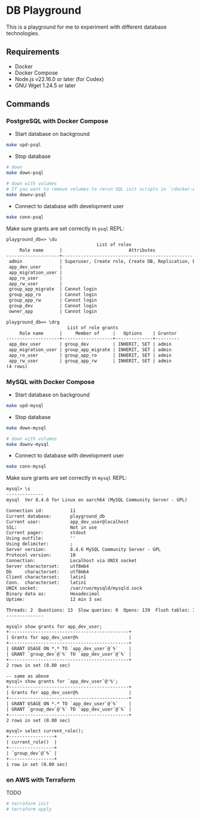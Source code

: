 # DB Playground

This is a playground for me to experiment with different database technologies.

## Requirements

- Docker
- Docker Compose
- Node.js v22.16.0 or later (for Codex)
- GNU Wget 1.24.5 or later

## Commands

### PostgreSQL with Docker Compose

- Start database on background

```sh
make upd-psql
```

- Stop database

```sh
# down
make down-psql

# down with volumes
# If you want to remove volumes to rerun SQL init scripts in `/docker-entrypoint-initdb.d/*`
make downv-psql
```

- Connect to database with development user

```sh
make conn-psql
```

Make sure grants are set correctly in `psql` REPL:

```txt
playground_db=> \du
                                  List of roles
     Role name      |                         Attributes
--------------------+------------------------------------------------------------
 admin              | Superuser, Create role, Create DB, Replication, Bypass RLS
 app_dev_user       |
 app_migration_user |
 app_ro_user        |
 app_rw_user        |
 group_app_migrate  | Cannot login
 group_app_ro       | Cannot login
 group_app_rw       | Cannot login
 group_dev          | Cannot login
 owner_app          | Cannot login

playground_db=> \drg
                       List of role grants
     Role name      |     Member of     |   Options    | Grantor
--------------------+-------------------+--------------+---------
 app_dev_user       | group_dev         | INHERIT, SET | admin
 app_migration_user | group_app_migrate | INHERIT, SET | admin
 app_ro_user        | group_app_ro      | INHERIT, SET | admin
 app_rw_user        | group_app_rw      | INHERIT, SET | admin
(4 rows)
```

### MySQL with Docker Compose

- Start database on background

```sh
make upd-mysql
```

- Stop database

```sh
make down-mysql

# down with volumes
make downv-mysql
```

- Connect to database with development user

```sh
make conn-mysql
```

Make sure grants are set correctly in `mysql` REPL:

```txt
mysql> \s
--------------
mysql  Ver 8.4.6 for Linux on aarch64 (MySQL Community Server - GPL)

Connection id:          11
Current database:       playground_db
Current user:           app_dev_user@localhost
SSL:                    Not in use
Current pager:          stdout
Using outfile:          ''
Using delimiter:        ;
Server version:         8.4.6 MySQL Community Server - GPL
Protocol version:       10
Connection:             Localhost via UNIX socket
Server characterset:    utf8mb4
Db     characterset:    utf8mb4
Client characterset:    latin1
Conn.  characterset:    latin1
UNIX socket:            /var/run/mysqld/mysqld.sock
Binary data as:         Hexadecimal
Uptime:                 12 min 3 sec

Threads: 2  Questions: 13  Slow queries: 0  Opens: 139  Flush tables: 3  Open tables: 58  Queries per second avg: 0.017
--------------

mysql> show grants for app_dev_user;
+---------------------------------------------+
| Grants for app_dev_user@%                   |
+---------------------------------------------+
| GRANT USAGE ON *.* TO `app_dev_user`@`%`    |
| GRANT `group_dev`@`%` TO `app_dev_user`@`%` |
+---------------------------------------------+
2 rows in set (0.00 sec)

-- same as above
mysql> show grants for `app_dev_user`@'%';
+---------------------------------------------+
| Grants for app_dev_user@%                   |
+---------------------------------------------+
| GRANT USAGE ON *.* TO `app_dev_user`@`%`    |
| GRANT `group_dev`@`%` TO `app_dev_user`@`%` |
+---------------------------------------------+
2 rows in set (0.00 sec)

mysql> select current_role();
+-----------------+
| current_role()  |
+-----------------+
| `group_dev`@`%` |
+-----------------+
1 row in set (0.00 sec)
```

### on AWS with Terraform

TODO

```sh
# terraform init
# terraform apply
```
